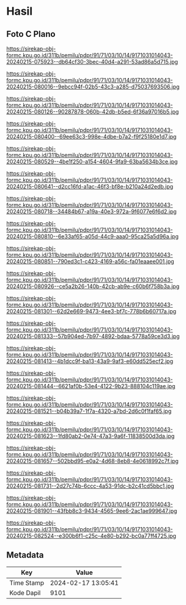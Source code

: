 # Hasil

## Foto C Plano

https://sirekap-obj-formc.kpu.go.id/311b/pemilu/pdpr/91/71/03/10/14/9171031014043-20240215-075923--db64cf30-3bec-40d4-a291-53ad86a5d715.jpg

https://sirekap-obj-formc.kpu.go.id/311b/pemilu/pdpr/91/71/03/10/14/9171031014043-20240215-080016--9ebcc94f-02b5-43c3-a285-d75037693506.jpg

https://sirekap-obj-formc.kpu.go.id/311b/pemilu/pdpr/91/71/03/10/14/9171031014043-20240215-080126--90287878-060b-42db-b5ed-6f36a97016b5.jpg

https://sirekap-obj-formc.kpu.go.id/311b/pemilu/pdpr/91/71/03/10/14/9171031014043-20240215-080400--69ee63c3-998e-4dbe-b7a2-f9f25180e1d7.jpg

https://sirekap-obj-formc.kpu.go.id/311b/pemilu/pdpr/91/71/03/10/14/9171031014043-20240215-080529--4be1f250-a154-4604-9fa9-63ba5634b3ce.jpg

https://sirekap-obj-formc.kpu.go.id/311b/pemilu/pdpr/91/71/03/10/14/9171031014043-20240215-080641--d2cc16fd-a1ac-46f3-bf8e-b210a24d2edb.jpg

https://sirekap-obj-formc.kpu.go.id/311b/pemilu/pdpr/91/71/03/10/14/9171031014043-20240215-080718--34484b67-a19a-40e3-972a-9f6077e6f6d2.jpg

https://sirekap-obj-formc.kpu.go.id/311b/pemilu/pdpr/91/71/03/10/14/9171031014043-20240215-080810--6e33af65-a05d-44c9-aaa0-95ca25a5d96a.jpg

https://sirekap-obj-formc.kpu.go.id/311b/pemilu/pdpr/91/71/03/10/14/9171031014043-20240215-080851--790ed3c1-c423-4169-a56c-fa01eaaee001.jpg

https://sirekap-obj-formc.kpu.go.id/311b/pemilu/pdpr/91/71/03/10/14/9171031014043-20240215-080926--ce5a2b26-140b-42cb-ab9e-c60b6f758b3a.jpg

https://sirekap-obj-formc.kpu.go.id/311b/pemilu/pdpr/91/71/03/10/14/9171031014043-20240215-081301--62d2e669-9473-4ee3-bf7c-778b6b60717a.jpg

https://sirekap-obj-formc.kpu.go.id/311b/pemilu/pdpr/91/71/03/10/14/9171031014043-20240215-081333--57b904ed-7b97-4892-bdaa-5778a59ce3d3.jpg

https://sirekap-obj-formc.kpu.go.id/311b/pemilu/pdpr/91/71/03/10/14/9171031014043-20240215-081413--4b1dcc9f-ba13-43a9-9af3-e60dd525ecf2.jpg

https://sirekap-obj-formc.kpu.go.id/311b/pemilu/pdpr/91/71/03/10/14/9171031014043-20240215-081444--6621af0b-53e4-4122-9b23-888104c119ae.jpg

https://sirekap-obj-formc.kpu.go.id/311b/pemilu/pdpr/91/71/03/10/14/9171031014043-20240215-081521--b04b39a7-1f7a-4320-a7bd-2d6c0f1faf65.jpg

https://sirekap-obj-formc.kpu.go.id/311b/pemilu/pdpr/91/71/03/10/14/9171031014043-20240215-081623--1fd80ab2-0e74-47a3-9a6f-11838500d3da.jpg

https://sirekap-obj-formc.kpu.go.id/311b/pemilu/pdpr/91/71/03/10/14/9171031014043-20240215-081657--502bbd95-e0a2-4d68-8eb8-4e0618992c7f.jpg

https://sirekap-obj-formc.kpu.go.id/311b/pemilu/pdpr/91/71/03/10/14/9171031014043-20240215-081731--2d27c74b-6ccc-4a53-91dc-b2c41cd5bbc1.jpg

https://sirekap-obj-formc.kpu.go.id/311b/pemilu/pdpr/91/71/03/10/14/9171031014043-20240215-081901--43fbb8c3-9434-4565-9ee6-2ac1ae999647.jpg

https://sirekap-obj-formc.kpu.go.id/311b/pemilu/pdpr/91/71/03/10/14/9171031014043-20240215-082524--e300b6f1-c25c-4e80-b292-bc0a77ff4725.jpg


## Metadata

| Key        | Value               |
| ---------- | ------------------- |
| Time Stamp | 2024-02-17 13:05:41 |
| Kode Dapil | 9101                |



